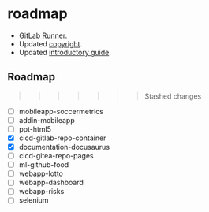 
# roadmap

- [GitLab Runner](https://github.com/therepos/proxmox/blob/8367be2b41912bc642d0cbdd49a941a1bfd0142b/docker/gitlab-docker-compose.yml).
- Updated [copyright](https://therepos.github.io/docusaurus/about/#license).
- Updated [introductory guide](https://therepos.github.io/docusaurus/about/).

## Roadmap

>>>>>>> Stashed changes
- [ ] mobileapp-soccermetrics
- [ ] addin-mobileapp
- [ ] ppt-html5
- [x] cicd-gitlab-repo-container
- [x] documentation-docusaurus
- [ ] cicd-gitea-repo-pages
- [ ] ml-github-food
- [ ] webapp-lotto
- [ ] webapp-dashboard
- [ ] webapp-risks
- [ ] selenium
